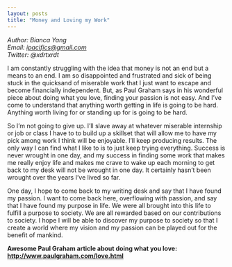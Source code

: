 ```yaml
---
layout: posts
title: "Money and Loving my Work"
---
```

*Author: Bianca Yang*<br>
*Email: ipacifics@gmail.com*<br>
*Twitter: @xdrtxrdt*<br>

I am constantly struggling with the idea that money is not an end but a means to an end. I am so disappointed and frustrated and sick of being stuck in the quicksand of miserable work that I just want to escape and become financially independent. But, as Paul Graham says in his wonderful piece about doing what you love, finding your passion is not easy. And I’ve come to understand that anything worth getting in life is going to be hard. Anything worth living for or standing up for is going to be hard.

So I’m not going to give up. I’ll slave away at whatever miserable internship or job or class I have to to build up a skillset that will allow me to have my pick among work I think will be enjoyable. I’ll keep producing results. The only way I can find what I like to is to just keep trying everything. Success is never wrought in one day, and my success in finding some work that makes me really enjoy life and makes me crave to wake up each morning to get back to my desk will not be wrought in one day. It certainly hasn’t been wrought over the years I’ve lived so far.

One day, I hope to come back to my writing desk and say that I have found my passion. I want to come back here, overflowing with passion, and say that I have found my purpose in life. We were all brought into this life to fulfill a purpose to society. We are all rewarded based on our contributions to society. I hope I will be able to discover my purpose to society so that I create a world where my vision and my passion can be played out for the benefit of mankind.



**Awesome Paul Graham article about doing what you love: http://www.paulgraham.com/love.html**
